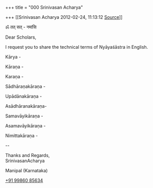 +++
title = "000 Srinivasan Acharya"

+++
[[Srinivasan Acharya	2012-02-24, 11:13:12 [Source](https://groups.google.com/g/bvparishat/c/UqZH7Io_44U)]]



ॐ तत् सत् - नमांसि

Dear Scholars,

  

I request you to share the technical terms of Nyāyaśāstra in English.

  

Kārya -

Kāraṇa -

Karaṇa -

Sādhāraṇakāraṇa -

Upādānakāraṇa -

Asādhāranakāraṇa-

Samavāyikāraṇa -

Asamavāyikāraṇa -

Nimittakāraṇa -

  

--

Thanks and Regards,  
SrinivasanAcharya

Manipal (Karnataka)  
  

[+91 99860 85634](tel:+91%2099860%2085634)  

  


